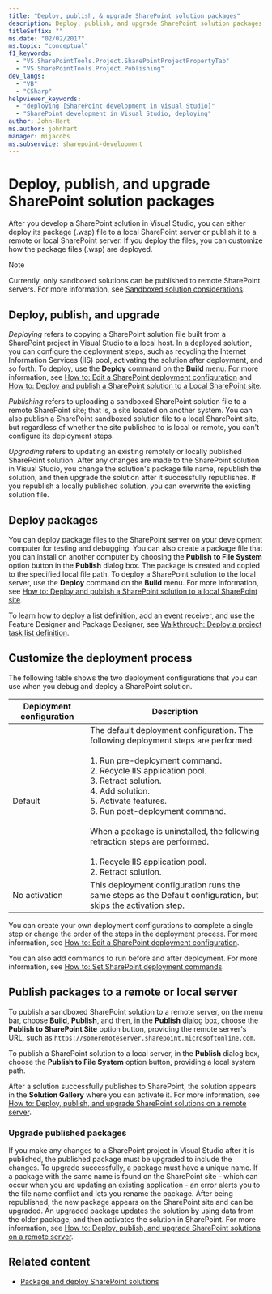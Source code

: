 ```yaml
---
title: "Deploy, publish, & upgrade SharePoint solution packages"
description: Deploy, publish, and upgrade SharePoint solution packages. Customize the deployment process. Publish packages to a remote or local server.
titleSuffix: ""
ms.date: "02/02/2017"
ms.topic: "conceptual"
f1_keywords:
  - "VS.SharePointTools.Project.SharePointProjectPropertyTab"
  - "VS.SharePointTools.Project.Publishing"
dev_langs:
  - "VB"
  - "CSharp"
helpviewer_keywords:
  - "deploying [SharePoint development in Visual Studio]"
  - "SharePoint development in Visual Studio, deploying"
author: John-Hart
ms.author: johnhart
manager: mijacobs
ms.subservice: sharepoint-development
---
```

# Deploy, publish, and upgrade SharePoint solution packages

  After you develop a SharePoint solution in Visual Studio, you can either deploy its package (.wsp) file to a local SharePoint server or publish it to a remote or local SharePoint server. If you deploy the files, you can customize how the package files (.wsp) are deployed.

> [!NOTE]
> Currently, only sandboxed solutions can be published to remote SharePoint servers. For more information, see [Sandboxed solution considerations](../sharepoint/sandboxed-solution-considerations.md).

## Deploy, publish, and upgrade
 *Deploying* refers to copying a SharePoint solution file built from a SharePoint project in Visual Studio to a local host. In a deployed solution, you can configure the deployment steps, such as recycling the Internet Information Services (IIS) pool, activating the solution after deployment, and so forth. To deploy, use the **Deploy** command on the **Build** menu. For more information, see [How to: Edit a SharePoint deployment configuration](../sharepoint/how-to-edit-a-sharepoint-deployment-configuration.md) and [How to: Deploy and publish a SharePoint solution to a Local SharePoint site](../sharepoint/how-to-deploy-and-publish-a-sharepoint-solution-to-a-local-sharepoint-site.md).

 *Publishing* refers to uploading a sandboxed SharePoint solution file to a remote SharePoint site; that is, a site located on another system. You can also publish a SharePoint sandboxed solution file to a local SharePoint site, but regardless of whether the site published to is local or remote, you can't configure its deployment steps.

 *Upgrading* refers to updating an existing remotely or locally published SharePoint solution. After any changes are made to the SharePoint solution in Visual Studio, you change the solution's package file name, republish the solution, and then upgrade the solution after it successfully republishes. If you republish a locally published solution, you can overwrite the existing solution file.

## Deploy packages
 You can deploy package files to the SharePoint server on your development computer for testing and debugging. You can also create a package file that you can install on another computer by choosing the **Publish to File System** option button in the **Publish** dialog box. The package is created and copied to the specified local file path. To deploy a SharePoint solution to the local server, use the **Deploy** command on the **Build** menu. For more information, see [How to: Deploy and publish a SharePoint solution to a local SharePoint site](../sharepoint/how-to-deploy-and-publish-a-sharepoint-solution-to-a-local-sharepoint-site.md).

 To learn how to deploy a list definition, add an event receiver, and use the Feature Designer and Package Designer, see [Walkthrough: Deploy a project task list definition](../sharepoint/walkthrough-deploying-a-project-task-list-definition.md).

## Customize the deployment process
 The following table shows the two deployment configurations that you can use when you debug and deploy a SharePoint solution.

|Deployment configuration|Description|
|------------------------------|-----------------|
|Default|The default deployment configuration. The following deployment steps are performed:<br /><br /> 1.  Run pre-deployment command.<br />2.  Recycle IIS application pool.<br />3.  Retract solution.<br />4.  Add solution.<br />5.  Activate features.<br />6.  Run post-deployment command.<br /><br /> When a package is uninstalled, the following retraction steps are performed.<br /><br /> 1.  Recycle IIS application pool.<br />2.  Retract solution.|
|No activation|This deployment configuration runs the same steps as the Default configuration, but skips the activation step.|

 You can create your own deployment configurations to complete a single step or change the order of the steps in the deployment process. For more information, see [How to: Edit a SharePoint deployment configuration](../sharepoint/how-to-edit-a-sharepoint-deployment-configuration.md).

 You can also add commands to run before and after deployment. For more information, see [How to: Set SharePoint deployment commands](../sharepoint/how-to-set-sharepoint-deployment-commands.md).

## Publish packages to a remote or local server
 To publish a sandboxed SharePoint solution to a remote server, on the menu bar, choose **Build**, **Publish**, and then, in the **Publish** dialog box, choose the **Publish to SharePoint Site** option button, providing the remote server's URL, such as `https://someremoteserver.sharepoint.microsoftonline.com`.

 To publish a SharePoint solution to a local server, in the **Publish** dialog box, choose the **Publish to File System** option button, providing a local system path.

 After a solution successfully publishes to SharePoint, the solution appears in the **Solution Gallery** where you can activate it. For more information, see [How to: Deploy, publish, and upgrade SharePoint solutions on a remote server](../sharepoint/how-to-deploy-publish-and-upgrade-sharepoint-solutions-on-a-remote-server.md).

### Upgrade published packages
 If you make any changes to a SharePoint project in Visual Studio after it is published, the published package must be upgraded to include the changes. To upgrade successfully, a package must have a unique name. If a package with the same name is found on the SharePoint site - which can occur when you are updating an existing application - an error alerts you to the file name conflict and lets you rename the package. After being republished, the new package appears on the SharePoint site and can be upgraded. An upgraded package updates the solution by using data from the older package, and then activates the solution in SharePoint. For more information, see [How to: Deploy, publish, and upgrade SharePoint solutions on a remote server](../sharepoint/how-to-deploy-publish-and-upgrade-sharepoint-solutions-on-a-remote-server.md).

## Related content
- [Package and deploy SharePoint solutions](../sharepoint/packaging-and-deploying-sharepoint-solutions.md)
